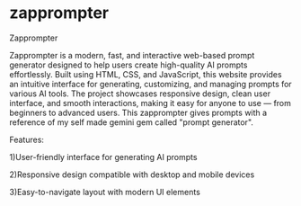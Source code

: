 # zapprompter
Zapprompter

Zapprompter is a modern, fast, and interactive web-based prompt generator designed to help users create high-quality AI prompts effortlessly. Built using HTML, CSS, and JavaScript, this website provides an intuitive interface for generating, customizing, and managing prompts for various AI tools. The project showcases responsive design, clean user interface, and smooth interactions, making it easy for anyone to use — from beginners to advanced users. This zapprompter gives prompts with a reference of my self made gemini gem called "prompt generator".

Features:

1)User-friendly interface for generating AI prompts

2)Responsive design compatible with desktop and mobile devices

3)Easy-to-navigate layout with modern UI elements

